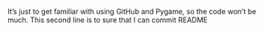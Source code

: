 It’s just to get familiar with using GitHub and Pygame, so the code won’t be much.
This second line is to sure that I can commit README
